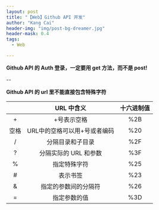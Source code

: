 ```yaml
---
layout: post
title: "【Web】Github API 开发"
author: "Kang Cai"
header-img: "img/post-bg-dreamer.jpg"
header-mask: 0.4
tags:
  - Web

---
```


**Github API 的 Auth 登录，一定要用 get 方法，而不是 post!**

--

**Github API 的 url 里不能直接包含特殊字符**

|       |   URL 中含义  | 十六进制值 |
| :---: | :---: | :---:  |
| + |  +号表示空格  | %2B | 
| 空格 |  URL中的空格可以用+号或者编码  | %20 | 
| / |  分隔目录和子目录  | %2F | 
| ? |  分隔实际的 URL 和参数  | %3F | 
| % |  指定特殊字符  | %25 | 
| # |  表示书签  | %23 | 
| & |  指定的参数间的分隔符  | %26 | 
| = |  指定参数的值 | %3D | 
